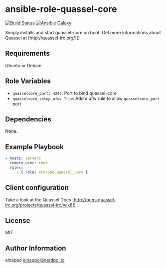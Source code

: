 # ansible-role-quassel-core
[![Build Status](https://travis-ci.org/elnappo/ansible-role-quassel-core.svg)](https://travis-ci.org/elnappo/ansible-role-quassel-core) [![Ansible Galaxy](https://img.shields.io/badge/galaxy-elnappo.quassel--core-blue.svg?style=flat)](https://galaxy.ansible.com/elnappo/quassel-core/)

Simply installs and start quassel-core on boot. Get more informations about Quassel at [http://quassel-irc.org/]()

## Requirements
Ubuntu or Debian

## Role Variables
* `quasselcore_port: 4242`: Port to bind quassel-core
* `quasselcore_setup_ufw: True`: Add a ufw rule to allow `quasselcore_port` port

## Dependencies
None.

## Example Playbook

```yaml
- hosts: servers
  remote_user: root
  roles:
     - { role: elnappo.quassel_core }
```

## Client configuration
Take a look at the Quassel Docs [http://bugs.quassel-irc.org/projects/quassel-irc/wiki]()

## License

MIT

## Author Information

elnappo <elnappo@nerdpol.io>
